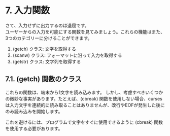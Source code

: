 # 7. 入力関数

さて、入力せずに出力するのは退屈です。  
ユーザーからの入力を可能にする関数を見てみましょう。これらの機能はまた、3つのカテゴリーに分けることができます。

1. (getch) クラス: 文字を取得する
2. (scanw) クラス: フォーマットに沿って入力を取得する
3. (getstr) クラス: 文字列を取得する

## 7.1. (getch) 関数のクラス

これらの関数は、端末から1文字を読み込みます。
しかし、考慮すべきいくつかの微妙な事実があります。たとえば、(cbreak) 関数を使用しない場合、curses は入力文字を連続的に読み取ることはありませんが、改行やEOFが発生した後にのみ読み込みを開始します。

これを避けるには、プログラムで文字をすぐに使用できるように (cbreak) 関数を使用する必要があります。

